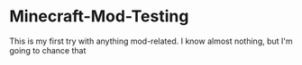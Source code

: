 # Minecraft-Mod-Testing
This is my first try with anything mod-related. I know almost nothing, but I'm going to chance that
